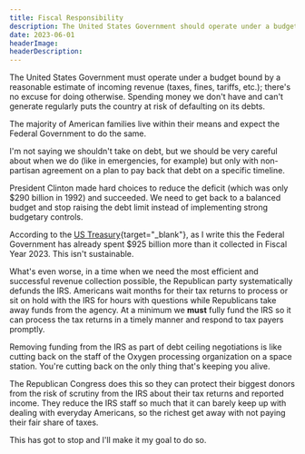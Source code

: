 ```yaml
---
title: Fiscal Responsibility
description: The United States Government should operate under a budget bound by a reasonable estimate of incoming revenue (taxes, fines, etc.) just like most American families live within the bounds of their incomes sources. Only in emergencies should we take on debt, and only with agreed upon and stable plans for paying back that debt as quickly as possible.
date: 2023-06-01
headerImage: 
headerDescription: 
---
```


The United States Government must operate under a budget bound by a reasonable estimate of incoming revenue (taxes, fines, tariffs, etc.); there's no excuse for doing otherwise. Spending money we don't have and can't generate regularly puts the country at risk of defaulting on its debts.

The majority of American families live within their means and expect the Federal Government to do the same.

I'm not saying we shouldn't take on debt, but we should be very careful about when we do (like in emergencies, for example) but only with non-partisan agreement on a plan to pay back that debt on a specific timeline.

President Clinton made hard choices to reduce the deficit (which was only $290 billion in 1992) and succeeded. We need to get back to a balanced budget and stop raising the debt limit instead of implementing strong budgetary controls. 

According to the [US Treasury](https://fiscaldata.treasury.gov/americas-finance-guide/national-deficit/){target="_blank"}, as I write this the Federal Government has already spent $925 billion more than it collected in Fiscal Year 2023. This isn't sustainable. 

What's even worse, in a time when we need the most efficient and successful revenue collection possible, the Republican party systematically defunds the IRS. Americans wait months for their tax returns to process or sit on hold with the IRS for hours with questions while Republicans take away funds from the agency. At a minimum we **must** fully fund the IRS so it can process the tax returns in a timely manner and respond to tax payers promptly. 

Removing funding from the IRS as part of debt ceiling negotiations is like cutting back on the staff of the Oxygen processing organization on a space station. You're cutting back on the only thing that's keeping you alive.

The Republican Congress does this so they can protect their biggest donors from the risk of scrutiny from the IRS about their tax returns and reported income. They reduce the IRS staff so much that it can barely keep up with dealing with everyday Americans, so the richest get away with not paying their fair share of taxes.

This has got to stop and I'll make it my goal to do so.
